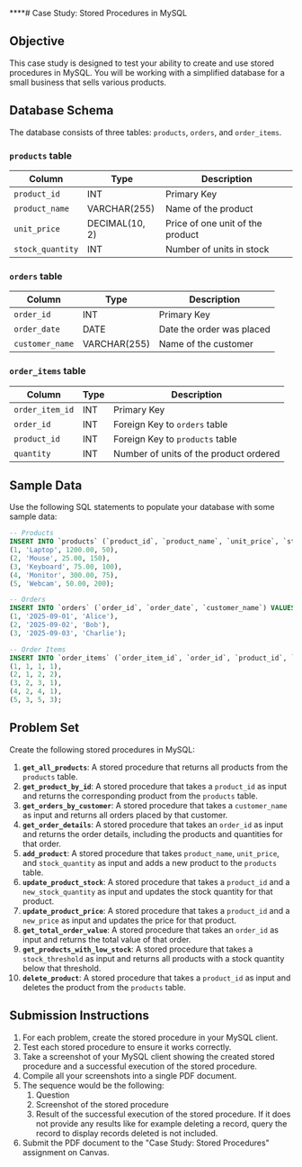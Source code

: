 ****# Case Study: Stored Procedures in MySQL

## Objective
This case study is designed to test your ability to create and use stored procedures in MySQL. You will be working with a simplified database for a small business that sells various products.

## Database Schema
The database consists of three tables: `products`, `orders`, and `order_items`.

### `products` table
| Column | Type | Description |
|---|---|---|
| `product_id` | INT | Primary Key |
| `product_name` | VARCHAR(255) | Name of the product |
| `unit_price` | DECIMAL(10, 2) | Price of one unit of the product |
| `stock_quantity` | INT | Number of units in stock |

### `orders` table
| Column | Type | Description |
|---|---|---|
| `order_id` | INT | Primary Key |
| `order_date` | DATE | Date the order was placed |
| `customer_name` | VARCHAR(255) | Name of the customer |

### `order_items` table
| Column | Type | Description |
|---|---|---|
| `order_item_id` | INT | Primary Key |
| `order_id` | INT | Foreign Key to `orders` table |
| `product_id` | INT | Foreign Key to `products` table |
| `quantity` | INT | Number of units of the product ordered |

## Sample Data
Use the following SQL statements to populate your database with some sample data:

```sql
-- Products
INSERT INTO `products` (`product_id`, `product_name`, `unit_price`, `stock_quantity`) VALUES
(1, 'Laptop', 1200.00, 50),
(2, 'Mouse', 25.00, 150),
(3, 'Keyboard', 75.00, 100),
(4, 'Monitor', 300.00, 75),
(5, 'Webcam', 50.00, 200);

-- Orders
INSERT INTO `orders` (`order_id`, `order_date`, `customer_name`) VALUES
(1, '2025-09-01', 'Alice'),
(2, '2025-09-02', 'Bob'),
(3, '2025-09-03', 'Charlie');

-- Order Items
INSERT INTO `order_items` (`order_item_id`, `order_id`, `product_id`, `quantity`) VALUES
(1, 1, 1, 1),
(2, 1, 2, 2),
(3, 2, 3, 1),
(4, 2, 4, 1),
(5, 3, 5, 3);
```

## Problem Set
Create the following stored procedures in MySQL:

1.  **`get_all_products`**: A stored procedure that returns all products from the `products` table.
2.  **`get_product_by_id`**: A stored procedure that takes a `product_id` as input and returns the corresponding product from the `products` table.
3.  **`get_orders_by_customer`**: A stored procedure that takes a `customer_name` as input and returns all orders placed by that customer.
4.  **`get_order_details`**: A stored procedure that takes an `order_id` as input and returns the order details, including the products and quantities for that order.
5.  **`add_product`**: A stored procedure that takes `product_name`, `unit_price`, and `stock_quantity` as input and adds a new product to the `products` table.
6.  **`update_product_stock`**: A stored procedure that takes a `product_id` and a `new_stock_quantity` as input and updates the stock quantity for that product.
7.  **`update_product_price`**: A stored procedure that takes a `product_id` and a `new_price` as input and updates the price for that product.
8.  **`get_total_order_value`**: A stored procedure that takes an `order_id` as input and returns the total value of that order.
9.  **`get_products_with_low_stock`**: A stored procedure that takes a `stock_threshold` as input and returns all products with a stock quantity below that threshold.
10. **`delete_product`**: A stored procedure that takes a `product_id` as input and deletes the product from the `products` table.

## Submission Instructions
1.  For each problem, create the stored procedure in your MySQL client.
2.  Test each stored procedure to ensure it works correctly.
3.  Take a screenshot of your MySQL client showing the created stored procedure and a successful execution of the stored procedure.
4.  Compile all your screenshots into a single PDF document.
5.  The sequence would be the following:
    1.  Question
    2.  Screenshot of the stored procedure
    3.  Result of the successful execution of the stored procedure. If it does not provide any results like for example deleting a record, query the record to display records deleted is not included.
6.  Submit the PDF document to the "Case Study: Stored Procedures" assignment on Canvas.